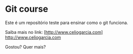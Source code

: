 # Git course

Este é um repositório teste para ensinar como o git funciona. 

Saiba mais no link: [http://www.celiogarcia.com] http://www.celiogarcia.com

Gostou? Quer mais?
